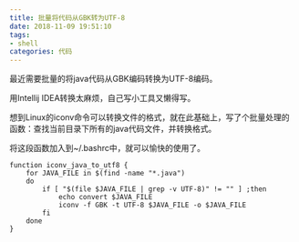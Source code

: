 ```yaml
---
title: 批量将代码从GBK转为UTF-8
date: 2018-11-09 19:51:10
tags:
- shell
categories: 代码
---
```


最近需要批量的将java代码从GBK编码转换为UTF-8编码。

用Intellij IDEA转换太麻烦，自己写小工具又懒得写。

想到Linux的iconv命令可以转换文件的格式，就在此基础上，写了个批量处理的函数：查找当前目录下所有的java代码文件，并转换格式。

将这段函数加入到~/.bashrc中，就可以愉快的使用了。

```shell
function iconv_java_to_utf8 {
    for JAVA_FILE in $(find -name "*.java")
    do
        if [ "$(file $JAVA_FILE | grep -v UTF-8)" != "" ] ;then
            echo convert $JAVA_FILE
            iconv -f GBK -t UTF-8 $JAVA_FILE -o $JAVA_FILE
        fi
    done
}
```
